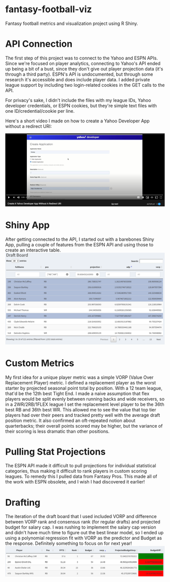 # fantasy-football-viz
Fantasy football metrics and visualization project using R Shiny. 

# API Connection
The first step of this project was to connect to the Yahoo and ESPN APIs. Since we're focused on player analytics, connecting to Yahoo's API ended up being a bit of a bust, since they don't give out player projection data (it's through a third party). ESPN's API is undocumented, but through some research it's accessible and does include player data. I added private league support by including two login-related cookies in the GET calls to the API.

For privacy's sake, I didn't include the files with my league IDs, Yahoo developer credentials, or ESPN cookies, but they're simple text files with one ID/credential/cookie per line.

Here's a short video I made on how to create a Yahoo Developer App without a redirect URI:

[![Create A Yahoo Developer App Without A Redirect URI](yahoo/YahooDevScreenshot.png)](https://www.youtube.com/watch?v=RDMRtdP6XSc)

# Shiny App
After getting connected to the API, I started out with a barebones Shiny App, pulling a couple of features from the ESPN API and using those to create an interactive table.
![Basic UI](ui/ShinyUI.png)

# Custom Metrics
My first idea for a unique player metric was a simple VORP (Value Over Replacement Player) metric. I defined a replacement player as the worst starter by projected seasonal point total by position. With a 12 team league, that'd be the 12th best Tight End. I made a naive assumption that flex players would be split evenly between running backs and wide receivers, so in a 2WR/2RB/1FLEX league I set the replacement level player to be the 36th best RB and 36th best WR. This allowed me to see the value that top tier players had over their peers and tracked pretty well with the average draft position metric. It also confirmed an oft-repeated notion about quarterbacks; their overall points scored may be higher, but the variance of their scoring is less dramatic than other positions.

# Pulling Stat Projections
The ESPN API made it difficult to pull projections for individual statistical categories, thus making it difficult to rank players in custom scoring leagues. To remedy this I pulled data from Fantasy Pros. This made all of the work with ESPN obsolete, and I wish I had discovered it earlier!  

# Drafting
The iteration of the draft board that I used included VORP and difference between VORP rank and consensus rank (for regular drafts) and projected budget for salary cap. I was rushing to implement the salary cap version and didn't have much time to figure out the best linear model, so I ended up using a polynomial regression fit with VORP as the predictor and Budget as the response. Definitely something to focus on for next year!
![Salary Cap UI](ui/SalaryCapDraft.png)
